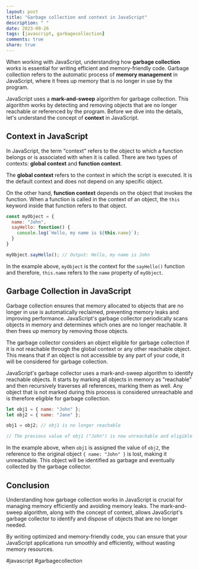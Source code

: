 ```yaml
---
layout: post
title: "Garbage collection and context in JavaScript"
description: " "
date: 2023-09-26
tags: [javascript, garbagecollection]
comments: true
share: true
---
```


When working with JavaScript, understanding how **garbage collection** works is essential for writing efficient and memory-friendly code. Garbage collection refers to the automatic process of **memory management** in JavaScript, where it frees up memory that is no longer in use by the program. 

JavaScript uses a **mark-and-sweep** algorithm for garbage collection. This algorithm works by detecting and removing objects that are no longer reachable or referenced by the program. Before we dive into the details, let's understand the concept of **context** in JavaScript.

## Context in JavaScript

In JavaScript, the term "context" refers to the object to which a function belongs or is associated with when it is called. There are two types of contexts: **global context** and **function context**.

The **global context** refers to the context in which the script is executed. It is the default context and does not depend on any specific object.

On the other hand, **function context** depends on the object that invokes the function. When a function is called in the context of an object, the `this` keyword inside that function refers to that object.

```javascript
const myObject = {
  name: "John",
  sayHello: function() {
    console.log(`Hello, my name is ${this.name}`);
  }
}

myObject.sayHello(); // Output: Hello, my name is John
```

In the example above, `myObject` is the context for the `sayHello()` function and therefore, `this.name` refers to the `name` property of `myObject`.

## Garbage Collection in JavaScript

Garbage collection ensures that memory allocated to objects that are no longer in use is automatically reclaimed, preventing memory leaks and improving performance. JavaScript's garbage collector periodically scans objects in memory and determines which ones are no longer reachable. It then frees up memory by removing those objects.

The garbage collector considers an object eligible for garbage collection if it is not reachable through the global context or any other reachable object. This means that if an object is not accessible by any part of your code, it will be considered for garbage collection.

JavaScript's garbage collector uses a mark-and-sweep algorithm to identify reachable objects. It starts by marking all objects in memory as "reachable" and then recursively traverses all references, marking them as well. Any object that is not marked during this process is considered unreachable and is therefore eligible for garbage collection.

```javascript
let obj1 = { name: "John" };
let obj2 = { name: "Jane" };

obj1 = obj2; // obj1 is no longer reachable

// The previous value of obj1 ("John") is now unreachable and eligible for garbage collection
```

In the example above, when `obj1` is assigned the value of `obj2`, the reference to the original object `{ name: "John" }` is lost, making it unreachable. This object will be identified as garbage and eventually collected by the garbage collector.

## Conclusion

Understanding how garbage collection works in JavaScript is crucial for managing memory efficiently and avoiding memory leaks. The mark-and-sweep algorithm, along with the concept of context, allows JavaScript's garbage collector to identify and dispose of objects that are no longer needed.

By writing optimized and memory-friendly code, you can ensure that your JavaScript applications run smoothly and efficiently, without wasting memory resources.

#javascript #garbagecollection